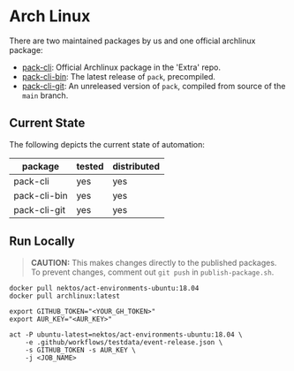 # Arch Linux

There are two maintained packages by us and one official archlinux package:

- [pack-cli](https://archlinux.org/packages/extra/x86_64/pack-cli/): Official Archlinux package in the 'Extra' repo.
- [pack-cli-bin](https://aur.archlinux.org/packages/pack-cli-bin/): The latest release of `pack`, precompiled.
- [pack-cli-git](https://aur.archlinux.org/packages/pack-cli-git/): An unreleased version of `pack`, compiled from source of the `main` branch.


## Current State

The following depicts the current state of automation:

| package      | tested | distributed |
| ---          | ---    | ---         |
| pack-cli     | yes    | yes         |
| pack-cli-bin | yes    | yes         |
| pack-cli-git | yes    | yes         |

## Run Locally

> **CAUTION:** This makes changes directly to the published packages. To prevent changes, comment out `git push` in `publish-package.sh`.

```shell script
docker pull nektos/act-environments-ubuntu:18.04
docker pull archlinux:latest

export GITHUB_TOKEN="<YOUR_GH_TOKEN>"
export AUR_KEY="<AUR_KEY>"

act -P ubuntu-latest=nektos/act-environments-ubuntu:18.04 \
    -e .github/workflows/testdata/event-release.json \
    -s GITHUB_TOKEN -s AUR_KEY \
    -j <JOB_NAME>
```
